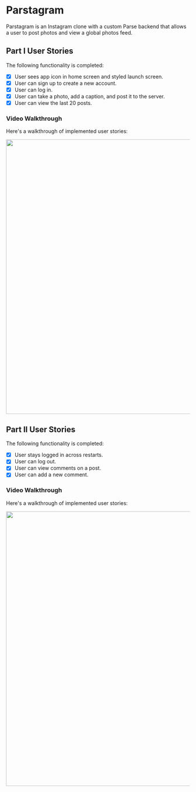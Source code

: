 # Parstagram

Parstagram is an Instagram clone with a custom Parse backend that allows a user to post photos and view a global photos feed.

## Part I User Stories

The following functionality is completed:

- [X] User sees app icon in home screen and styled launch screen. 
- [X] User can sign up to create a new account. 
- [X] User can log in.
- [X] User can take a photo, add a caption, and post it to the server. 
- [X] User can view the last 20 posts. 

### Video Walkthrough
Here's a walkthrough of implemented user stories:

<img src="https://i.imgur.com/iCs3gAU.gif" width=750 />

## Part II User Stories

The following functionality is completed:

- [x] User stays logged in across restarts.
- [x] User can log out.
- [x] User can view comments on a post.
- [x] User can add a new comment.

### Video Walkthrough
Here's a walkthrough of implemented user stories:

<img src="https://i.imgur.com/SSAHMBn.gif" width=750 />
